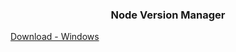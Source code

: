 <h3 align="center">Node Version Manager</h3>

[Download - Windows](https://github.com/coreybutler/nvm-windows/releases)
